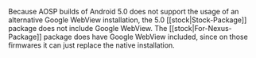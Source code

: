 Because AOSP builds of Android 5.0 does not support the usage of an alternative Google WebView installation, the 5.0 [[stock|Stock-Package]] package does not include Google WebView. The [[stock|For-Nexus-Package]] package does have Google WebView included, since on those firmwares it can just replace the native installation.